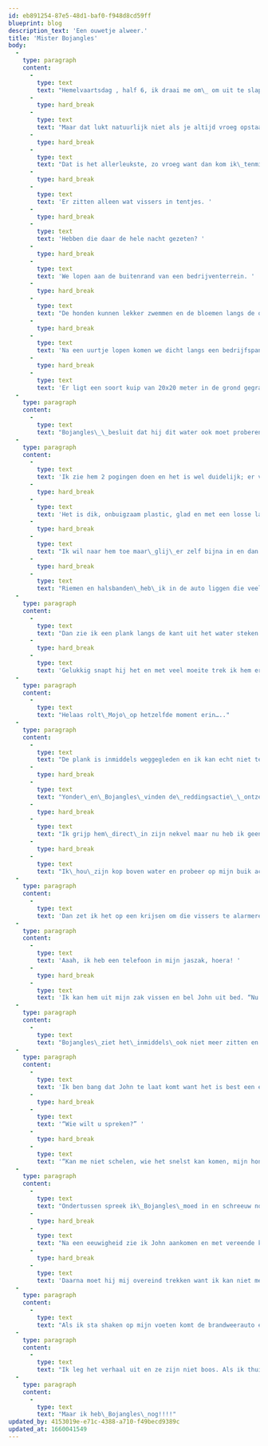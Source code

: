 ```yaml
---
id: eb891254-87e5-48d1-baf0-f948d8cd59ff
blueprint: blog
description_text: 'Een ouwetje alweer.'
title: 'Mister Bojangles'
body:
  -
    type: paragraph
    content:
      -
        type: text
        text: "Hemelvaartsdag , half 6, ik draai me om\_ om uit te slapen. "
      -
        type: hard_break
      -
        type: text
        text: "Maar dat lukt natuurlijk niet als je altijd vroeg opstaat dus\_ik\_\_ga maar met de honden lopen langs de Hoogeveensche Vaart, 8 kilometer verderop."
      -
        type: hard_break
      -
        type: text
        text: "Dat is het allerleukste, zo vroeg want dan kom ik\_tenminste\_niemand tegen. "
      -
        type: hard_break
      -
        type: text
        text: 'Er zitten alleen wat vissers in tentjes. '
      -
        type: hard_break
      -
        type: text
        text: 'Hebben die daar de hele nacht gezeten? '
      -
        type: hard_break
      -
        type: text
        text: 'We lopen aan de buitenrand van een bedrijventerrein. '
      -
        type: hard_break
      -
        type: text
        text: "De honden kunnen lekker zwemmen en de bloemen langs de oever zijn adembenemend;\_Klaver,Smeerwortel,\_\_Boterbloem, Vogelwikke, Koekoeksbloemen. Niet te geloven zo mooi.\_"
      -
        type: hard_break
      -
        type: text
        text: 'Na een uurtje lopen komen we dicht langs een bedrijfspand met een pas aangelegde vijver. '
      -
        type: hard_break
      -
        type: text
        text: 'Er ligt een soort kuip van 20x20 meter in de grond gegraven en over de schuin oplopende kanten is zwart zand gestrooid zodat je het plastic nauwelijks ziet.'
  -
    type: paragraph
    content:
      -
        type: text
        text: "Bojangles\_\_besluit dat hij dit water ook moet proberen en springt erin. En dat is stom want hij kan er niet meer uit….."
  -
    type: paragraph
    content:
      -
        type: text
        text: 'Ik zie hem 2 pogingen doen en het is wel duidelijk; er valt geen grip te krijgen op de kant. '
      -
        type: hard_break
      -
        type: text
        text: 'Het is dik, onbuigzaam plastic, glad en met een losse laag zand eroverheen. '
      -
        type: hard_break
      -
        type: text
        text: "Ik wil naar hem toe maar\_glij\_er zelf bijna in en dan verdrinken we allebei want ik zie zo dat ik daar ook niet uitkom. "
      -
        type: hard_break
      -
        type: text
        text: "Riemen en halsbanden\_heb\_ik in de auto liggen die veel verderop staat. Omdat ik telkens langs de rand loop doen de andere honden dat ook en ik ben\_spaansbenauwd\_dat er nog één\_intjoept."
  -
    type: paragraph
    content:
      -
        type: text
        text: "Dan zie ik een plank langs de kant uit het water steken waar ik mijn voet op kan zetten en ik stuur\_Bojangles\_erheen. "
      -
        type: hard_break
      -
        type: text
        text: 'Gelukkig snapt hij het en met veel moeite trek ik hem eruit!'
  -
    type: paragraph
    content:
      -
        type: text
        text: "Helaas rolt\_Mojo\_op hetzelfde moment erin….."
  -
    type: paragraph
    content:
      -
        type: text
        text: "De plank is inmiddels weggegleden en ik kan echt niet te dicht bij het water\_komen, het is levengevaarlijk. Ik ga op mijn buik liggen en kan\_Mojo\_(die maar\_14 kilo\_weegt) er uit vissen.\_"
      -
        type: hard_break
      -
        type: text
        text: "Yonder\_en\_Bojangles\_vinden de\_reddingsactie\_\_ontzettend spannend en ik schreeuw dat ze op moeten donderen maar het is te laat en\_Bojangles\_glijd er weer in. "
      -
        type: hard_break
      -
        type: text
        text: "Ik grijp hem\_direct\_in zijn nekvel maar nu heb ik geen kracht meer om zijn\_60 kilo\_omhoog te trekken terwijl ik op mijn buik lig en hij kan zich werkelijk nergens aan afzetten. "
      -
        type: hard_break
      -
        type: text
        text: "Ik\_hou\_zijn kop boven water en probeer op mijn buik achteruit te schuiven maar het lukt echt niet."
  -
    type: paragraph
    content:
      -
        type: text
        text: 'Dan zet ik het op een krijsen om die vissers te alarmeren maar die horen het niet waarschijnlijk. Ze komen in elk geval niet.'
  -
    type: paragraph
    content:
      -
        type: text
        text: 'Aaah, ik heb een telefoon in mijn jaszak, hoera! '
      -
        type: hard_break
      -
        type: text
        text: 'Ik kan hem uit mijn zak vissen en bel John uit bed. “Nu komen!” Ik hoop dat hij me kan vinden want ik lig plat op mijn buik in de modder in het midden van nergens, 8 kilometer van huis.'
  -
    type: paragraph
    content:
      -
        type: text
        text: "Bojangles\_ziet het\_inmiddels\_ook niet meer zitten en laat zijn hele gewicht hangen, hij doet geen enkele moeite meer. Gelukkig is hij rustig. Maar als ik hem loslaat zinkt hij."
  -
    type: paragraph
    content:
      -
        type: text
        text: 'Ik ben bang dat John te laat komt want het is best een eind rijden en bel 112. '
      -
        type: hard_break
      -
        type: text
        text: '“Wie wilt u spreken?” '
      -
        type: hard_break
      -
        type: text
        text: '“Kan me niet schelen, wie het snelst kan komen, mijn hond verdrinkt!” Ze sturen de brandweer en ik roep alle goden aan voor loeiende sirenes.'
  -
    type: paragraph
    content:
      -
        type: text
        text: "Ondertussen spreek ik\_Bojangles\_moed in en schreeuw nog steeds dat de andere honden weg moeten. "
      -
        type: hard_break
      -
        type: text
        text: "Na een eeuwigheid zie ik John aankomen en met vereende krachten sleuren we\_Bojangles\_eruit. "
      -
        type: hard_break
      -
        type: text
        text: 'Daarna moet hij mij overeind trekken want ik kan niet meer bewegen van de kramp.'
  -
    type: paragraph
    content:
      -
        type: text
        text: "Als ik sta shaken op mijn voeten komt de brandweerauto eraan…..met een boot erachter…….en\_er springen zeker 6 mannen in duikerspak uit……en van de andere kant komt\_nòg\_een brandweerauto met minstens 4 mannen……"
  -
    type: paragraph
    content:
      -
        type: text
        text: "Ik leg het verhaal uit en ze zijn niet boos. Als ik thuiskom zie ik waarom ze me\_direkt\_geloofden; ik zie eruit\_alsof\_\_ik een uur in de blubber heb gelegen…en dat heb ik ook."
  -
    type: paragraph
    content:
      -
        type: text
        text: "Maar ik heb\_Bojangles\_nog!!!!"
updated_by: 4153019e-e71c-4388-a710-f49becd9389c
updated_at: 1660041549
---
```

